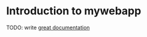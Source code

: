 # Introduction to mywebapp

TODO: write [great documentation](http://jacobian.org/writing/what-to-write/)

